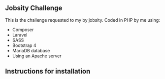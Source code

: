## Jobsity Challenge

This is the challenge requested to my by jobsity. Coded in PHP by me using:

- Composer
- Laravel
- SASS
- Bootstrap 4
- MariaDB database
- Using an Apache server

## Instructions for installation

